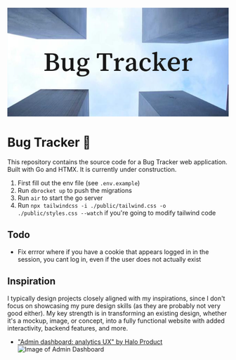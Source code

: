 ![Bug Tracker Banner](banner.png)
# Bug Tracker 🐛
This repository contains the source code for a Bug Tracker web application. Built with Go and HTMX. It is currently under construction.

1. First fill out the env file (see `.env.example`)
2. Run `dbrocket up` to push the migrations
3. Run `air` to start the go server
4. Run `npx tailwindcss -i ./public/tailwind.css -o ./public/styles.css --watch` if you're going to modify tailwind code


## Todo

- Fix errror where if you have a cookie that appears logged in in the session, you cant log in, even if the user does not actually exist

## Inspiration
I typically design projects closely aligned with my inspirations, since I don't focus on showcasing my pure design skills (as they are probably not very good either). My key strength is in transforming an existing design, whether it's a mockup, image, or concept, into a fully functional website with added interactivity, backend features, and more.

- ["Admin dashboard: analytics UX" by Halo Product](https://dribbble.com/shots/19687516-Admin-dashboard-analytics-UX])
![Image of Admin Dashboard](https://cdn.dribbble.com/userupload/3831213/file/original-c8996d294ff916cb9d0e3f3991cefdb9.png?resize=1024x768)